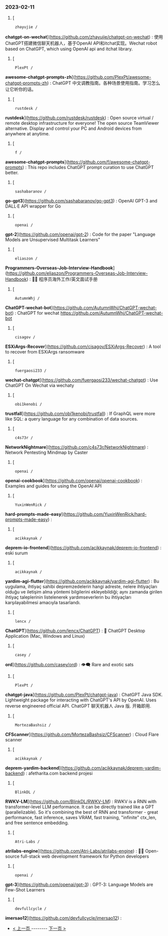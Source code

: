 ### 2023-02-11 
1. [
    

        zhayujie /
**chatgpt-on-wechat**](https://github.com/zhayujie/chatgpt-on-wechat) : 使用ChatGPT搭建微信聊天机器人，基于OpenAI API和itchat实现。Wechat robot based on ChatGPT, which using OpenAI api and itchat library.
1. [
    

        PlexPt /
**awesome-chatgpt-prompts-zh**](https://github.com/PlexPt/awesome-chatgpt-prompts-zh) : ChatGPT 中文调教指南。各种场景使用指南。学习怎么让它听你的话。
1. [
    

        rustdesk /
**rustdesk**](https://github.com/rustdesk/rustdesk) : Open source virtual / remote desktop infrastructure for everyone! The open source TeamViewer alternative. Display and control your PC and Android devices from anywhere at anytime.
1. [
    

        f /
**awesome-chatgpt-prompts**](https://github.com/f/awesome-chatgpt-prompts) : This repo includes ChatGPT prompt curation to use ChatGPT better.
1. [
    

        sashabaranov /
**go-gpt3**](https://github.com/sashabaranov/go-gpt3) : OpenAI GPT-3 and DALL·E API wrapper for Go
1. [
    

        openai /
**gpt-2**](https://github.com/openai/gpt-2) : Code for the paper "Language Models are Unsupervised Multitask Learners"
1. [
    

        eliaszon /
**Programmers-Overseas-Job-Interview-Handbook**](https://github.com/eliaszon/Programmers-Overseas-Job-Interview-Handbook) : 🏂🏻 程序员海外工作/英文面试手册
1. [
    

        AutumnWhj /
**ChatGPT-wechat-bot**](https://github.com/AutumnWhj/ChatGPT-wechat-bot) : ChatGPT for wechat https://github.com/AutumnWhj/ChatGPT-wechat-bot
1. [
    

        cisagov /
**ESXiArgs-Recover**](https://github.com/cisagov/ESXiArgs-Recover) : A tool to recover from ESXiArgs ransomware
1. [
    

        fuergaosi233 /
**wechat-chatgpt**](https://github.com/fuergaosi233/wechat-chatgpt) : Use ChatGPT On Wechat via wechaty
1. [
    

        obi1kenobi /
**trustfall**](https://github.com/obi1kenobi/trustfall) : If GraphQL were more like SQL: a query language for any combination of data sources.
1. [
    

        c4s73r /
**NetworkNightmare**](https://github.com/c4s73r/NetworkNightmare) : Network Pentesting Mindmap by Caster
1. [
    

        openai /
**openai-cookbook**](https://github.com/openai/openai-cookbook) : Examples and guides for using the OpenAI API
1. [
    

        YuxinWenRick /
**hard-prompts-made-easy**](https://github.com/YuxinWenRick/hard-prompts-made-easy) : 
1. [
    

        acikkaynak /
**deprem-io-frontend**](https://github.com/acikkaynak/deprem-io-frontend) : eski surum
1. [
    

        acikkaynak /
**yardim-agi-flutter**](https://github.com/acikkaynak/yardim-agi-flutter) : Bu uygulama, ihtiyaç sahibi depremzedelerin hangi adreste, nelere ihtiyaçları olduğu ve iletişim alma yöntemi bilgilerini ekleyebildiği; aynı zamanda girilen ihtiyaç taleplerinin listelenerek yardımseverlerin bu ihtiyaçları karşılayabilmesi amacıyla tasarlandı.
1. [
    

        lencx /
**ChatGPT**](https://github.com/lencx/ChatGPT) : 🔮 ChatGPT Desktop Application (Mac, Windows and Linux)
1. [
    

        casey /
**ord**](https://github.com/casey/ord) : 👁‍🗨 Rare and exotic sats
1. [
    

        PlexPt /
**chatgpt-java**](https://github.com/PlexPt/chatgpt-java) : ChatGPT Java SDK. Lightweight package for interacting with ChatGPT's API by OpenAI. Uses reverse engineered official API. ChatGPT 聊天机器人 Java 版. 开箱即用.
1. [
    

        MortezaBashsiz /
**CFScanner**](https://github.com/MortezaBashsiz/CFScanner) : Cloud Flare scanner
1. [
    

        acikkaynak /
**deprem-yardim-backend**](https://github.com/acikkaynak/deprem-yardim-backend) : afetharita.com backend projesi
1. [
    

        BlinkDL /
**RWKV-LM**](https://github.com/BlinkDL/RWKV-LM) : RWKV is a RNN with transformer-level LLM performance. It can be directly trained like a GPT (parallelizable). So it's combining the best of RNN and transformer - great performance, fast inference, saves VRAM, fast training, "infinite" ctx_len, and free sentence embedding.
1. [
    

        Atri-Labs /
**atrilabs-engine**](https://github.com/Atri-Labs/atrilabs-engine) : 🧘‍♀️ Open-source full-stack web development framework for Python developers
1. [
    

        openai /
**gpt-3**](https://github.com/openai/gpt-3) : GPT-3: Language Models are Few-Shot Learners
1. [
    

        devfullcycle /
**imersao12**](https://github.com/devfullcycle/imersao12) :  

- [ < 上一页 ](https://github.com/able8/github-trending-daily-record/blob/master/2023-02-10.md) -------- [ 下一页 > ](https://github.com/able8/github-trending-daily-record/blob/master/2023-02-12.md)